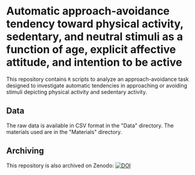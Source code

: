 # Automatic approach-avoidance tendency toward physical activity, sedentary, and neutral stimuli as a function of age, explicit affective attitude, and intention to be active

This repository contains `R` scripts to analyze an approach-avoidance task designed to investigate automatic tendencies in approaching or avoiding stimuli depicting physical activity and sedentary activity.

## Data
The raw data is available in CSV format in the "Data" directory. The materials used are in the "Materials" directory.

## Archiving
This repository is also archived on Zenodo: [![DOI](https://zenodo.org/badge/531101032.svg)](https://zenodo.org/badge/latestdoi/531101032)
